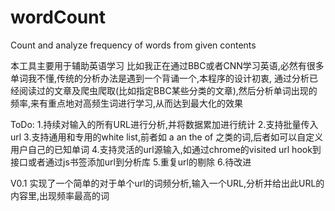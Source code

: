 wordCount
=========

Count and analyze frequency of words from given contents

本工具主要用于辅助英语学习
比如我正在通过BBC或者CNN学习英语,必然有很多单词我不懂,传统的分析办法是遇到一个背诵一个,本程序的设计初衷,
通过分析已经阅读过的文章及爬虫爬取(比如指定BBC某些分类的文章),然后分析单词出现的频率,来有重点地对高频生词进行学习,从而达到最大化的效果

ToDo: 
1.持续对输入的所有URL进行分析,并将数据累加进行统计
2.支持批量传入url
3.支持通用和专用的white list,前者如 a an the of 之类的词,后者如可以自定义用户自己的已知单词
4.支持灵活的url源输入,如通过chrome的visited url hook到接口或者通过js书签添加url到分析库
5.重复url的剔除
6.待改进



V0.1
实现了一个简单的对于单个url的词频分析,输入一个URL,分析并给出此URL的内容里,出现频率最高的词


